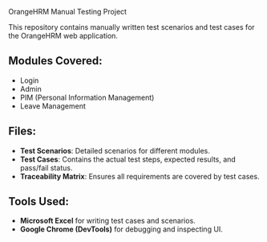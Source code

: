  OrangeHRM Manual Testing Project

This repository contains manually written test scenarios and test cases for the OrangeHRM web application.

## Modules Covered:
- Login
- Admin
- PIM (Personal Information Management)
- Leave Management

## Files:
- **Test Scenarios**: Detailed scenarios for different modules.
- **Test Cases**: Contains the actual test steps, expected results, and pass/fail status.
- **Traceability Matrix**: Ensures all requirements are covered by test cases.

## Tools Used:
- **Microsoft Excel** for writing test cases and scenarios.
- **Google Chrome (DevTools)** for debugging and inspecting UI.

